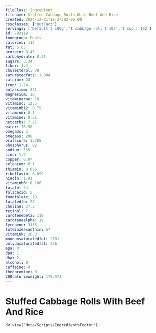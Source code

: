 ```yaml
---
fileClass: Ingredient
filename: Stuffed Cabbage Rolls With Beef And Rice
created: 2024-12-21T19:27:02-06:00
cssclasses: ['nutFact']
servings: ['Default | 100g','1 cabbage roll | 103','1 cup | 162']
id: 783119
foodgroup: Meats
calories: 112
fat: 5.03
protein: 8.45
carbohydrate: 8.51
sugars: 3.34
fiber: 1.3
cholesterol: 38
saturatedfats: 1.884
calcium: 28
iron: 1.24
potassium: 241
magnesium: 16
vitaminarae: 18
vitaminc: 12.5
vitaminb12: 0.75
vitamind: 0.1
vitamine: 0.51
netcarbs: 7.21
water: 76.58
omega3s: 3
omega6s: 208
pralscore: 1.305
phosphorus: 82
sodium: 339
zinc: 1.9
copper: 0.07
selenium: 8.1
thiamin: 0.056
riboflavin: 0.099
niacin: 1.91
vitaminb6: 0.186
folate: 24
folicacid: 5
foodfolate: 19
folatedfe: 27
choline: 37.3
retinol: 7
carotenebeta: 118
carotenealpha: 19
lycopene: 3135
luteinzeaxanthin: 57
vitamink: 26.3
monounsaturatedfat: 2181
polyunsaturatedfat: 256
epa: 0
dpa: 1
dha: 2
alcohol: 0
caffeine: 0
theobromine: 0
200calorieweight: 178.571
---
```


# Stuffed Cabbage Rolls With Beef And Rice

```dataviewjs
dv.view("Meta/Scripts/IngredientsFooter")
```
